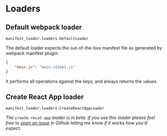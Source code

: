 # Loaders

## Default webpack loader

`manifest_loader.loaders.DefaultLoader`

The default loader expects the out-of-the-box manifest file as generated by webpack manifest plugin:


```json
{
	"main.js": "main.cd3ab1.js"
}
```

It performs all operations against the keys, and always returns the values.

## Create React App loader

`manifest_loader.loaders.CreateReactAppLoader`

_The `create-recat-app` loader is in beta. If you use this loader please feel free to [open an issue](https://github.com/shonin/django-manifest-loader/issues/new) in Github letting me know if it works how you'd expect._

